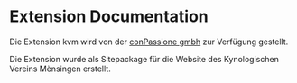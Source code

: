 # Extension Documentation

Die Extension kvm wird von der [conPassione gmbh](https://www.conpassione.ch)
zur Verfügung gestellt.

Die Extension wurde als Sitepackage für die Website des Kynologischen
Vereins Mènsingen erstellt.
